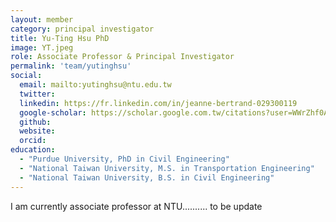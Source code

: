 ```yaml
---
layout: member
category: principal investigator
title: Yu-Ting Hsu PhD
image: YT.jpeg
role: Associate Professor & Principal Investigator
permalink: 'team/yutinghsu'
social:
  email: mailto:yutinghsu@ntu.edu.tw
  twitter:
  linkedin: https://fr.linkedin.com/in/jeanne-bertrand-029300119
  google-scholar: https://scholar.google.com.tw/citations?user=WWrZhf0AAAAJ&hl=zh-TW
  github:
  website:
  orcid:
education:
  - "Purdue University, PhD in Civil Engineering"
  - "National Taiwan University, M.S. in Transportation Engineering"
  - "National Taiwan University, B.S. in Civil Engineering"
---
```


I am currently associate professor at NTU.......... to be update

